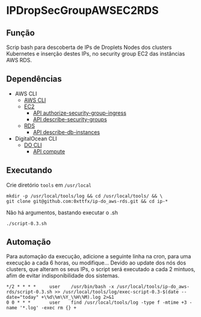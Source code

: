 # IPDropSecGroupAWSEC2RDS

## Função
 Scrip bash para descoberta de IPs de Droplets Nodes dos clusters Kubernetes e inserção destes IPs, no security group EC2 das instâncias AWS RDS.

## Dependências

- AWS CLI
  - [AWS CLI](https://docs.aws.amazon.com/cli/latest/userguide/getting-started-install.html)
  - [EC2](https://docs.aws.amazon.com/cli/latest/reference/ec2/)
    - [API authorize-security-group-ingress](https://docs.aws.amazon.com/cli/latest/reference/ec2/authorize-security-group-ingress.html)
    - [API describe-security-groups](https://docs.aws.amazon.com/cli/latest/reference/ec2/describe-security-groups.html)
  - [RDS](https://docs.aws.amazon.com/cli/latest/reference/rds/)
    - [API describe-db-instances](https://docs.aws.amazon.com/cli/latest/reference/rds/describe-db-instances.html)
- DigitalOcean CLI
  - [DO CLI](https://docs.digitalocean.com/reference/doctl/how-to/install/)
    - [API compute](https://docs.digitalocean.com/reference/doctl/reference/compute/)

## Executando

 Crie diretório `tools` em  `/usr/local` 
```
mkdir -p /usr/local/tools/log && cd /usr/local/tools/ && \
git clone git@github.com:0xttfx/ip-do_aws-rds.git && cd ip-*
```

 Não há argumentos, bastando executar o .sh
```
./script-0.3.sh
```

## Automação 

 Para automação da execução, adicione a seguinte linha na cron, para uma execução a cada 6 horas, ou modifique...
 Devido ao update dos nós dos clusters, que alteram os seus IPs, o script será executado a cada 2 mintuos, afim de evitar indisponibilidade dos sistemas.
```
*/2 * * * * 	user	/usr/bin/bash -x /usr/local/tools/ip-do_aws-rds/script-0.3.sh >> /usr/local/tools/log/exec-script-0.3-$(date --date="today" +\%d\%m\%Y_\%H\%M).log 2>&1
0 0 * * *       user	find /usr/local/tools/log -type f -mtime +3 -name '*.log' -exec rm {} +
```

